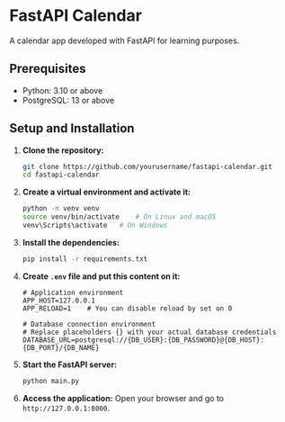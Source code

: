 # FastAPI Calendar

A calendar app developed with FastAPI for learning purposes.

## Prerequisites
- Python: 3.10 or above
- PostgreSQL: 13 or above

## Setup and Installation

1. **Clone the repository:**
    ```bash
    git clone https://github.com/yourusername/fastapi-calendar.git
    cd fastapi-calendar
    ```

2. **Create a virtual environment and activate it:**
    ```bash
    python -m venv venv
    source venv/bin/activate    # On Linux and macOS
    venv\Scripts\activate   # On Windows
    ```

3. **Install the dependencies:**
    ```bash
    pip install -r requirements.txt
    ```

4. **Create `.env` file and put this content on it:**
    ```env
    # Application environment
    APP_HOST=127.0.0.1
    APP_RELOAD=1    # You can disable reload by set on 0

    # Database connection environment
    # Replace placeholders {} with your actual database credentials
    DATABASE_URL=postgresql://{DB_USER}:{DB_PASSWORD}@{DB_HOST}:{DB_PORT}/{DB_NAME}
    ```

5. **Start the FastAPI server:**
    ```bash
    python main.py
    ```

7. **Access the application:**
    Open your browser and go to `http://127.0.0.1:8000`.
